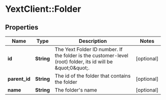 # YextClient::Folder

## Properties
Name | Type | Description | Notes
------------ | ------------- | ------------- | -------------
**id** | **String** | The Yext Folder ID number. If the folder is the customer-level (root) folder, its id will be \&quot;0\&quot;. | [optional] 
**parent_id** | **String** | The id of the folder that contains the folder | [optional] 
**name** | **String** | The folder&#39;s name | [optional] 


